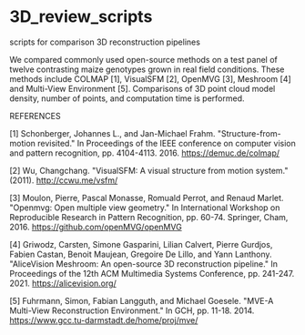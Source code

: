 # 3D_review_scripts
scripts for comparison 3D reconstruction pipelines

We compared commonly used open-source methods on a test panel of twelve contrasting maize genotypes grown in real field conditions. These methods include COLMAP [1], VisualSFM [2], OpenMVG [3], Meshroom [4] and Multi-View Environment [5]. Comparisons of 3D point cloud model density, number of points, and computation time is performed.

REFERENCES

[1] Schonberger, Johannes L., and Jan-Michael Frahm. "Structure-from-motion revisited." In Proceedings of the IEEE conference on computer vision and pattern recognition, pp. 4104-4113. 2016. https://demuc.de/colmap/

[2] Wu, Changchang. "VisualSFM: A visual structure from motion system." (2011). http://ccwu.me/vsfm/

[3] Moulon, Pierre, Pascal Monasse, Romuald Perrot, and Renaud Marlet. "Openmvg: Open multiple view geometry." In International Workshop on Reproducible Research in Pattern Recognition, pp. 60-74. Springer, Cham, 2016. https://github.com/openMVG/openMVG

[4] Griwodz, Carsten, Simone Gasparini, Lilian Calvert, Pierre Gurdjos, Fabien Castan, Benoit Maujean, Gregoire De Lillo, and Yann Lanthony. "AliceVision Meshroom: An open-source 3D reconstruction pipeline." In Proceedings of the 12th ACM Multimedia Systems Conference, pp. 241-247. 2021. https://alicevision.org/

[5] Fuhrmann, Simon, Fabian Langguth, and Michael Goesele. "MVE-A Multi-View Reconstruction Environment." In GCH, pp. 11-18. 2014. https://www.gcc.tu-darmstadt.de/home/proj/mve/


